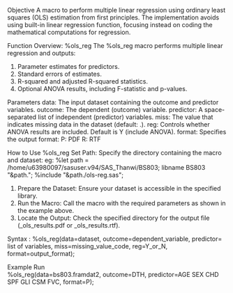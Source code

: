 Objective 
A macro to perform multiple linear regression using ordinary least squares (OLS) estimation from first principles. The implementation avoids using built-in linear regression function, focusing instead on coding the mathematical computations for regression. 
  
Function Overview: %ols_reg 
The %ols_reg macro performs multiple linear regression and outputs: 
1.	Parameter estimates for predictors. 
2.	Standard errors of estimates. 
3.	R-squared and adjusted R-squared statistics. 
4.	Optional ANOVA results, including F-statistic and p-values. 

Parameters 
	data: The input dataset containing the outcome and predictor variables. 
	outcome: The dependent (outcome) variable. 
	predictor: A space-separated list of independent (predictor) variables. 
	miss: The value that indicates missing data in the dataset (default: .). 
	reg: Controls whether ANOVA results are included. Default is Y (include ANOVA). 
	format: Specifies the output format: 
        	P: PDF
	        R: RTF 
  
How to Use %ols_reg 
Set Path: Specify the directory containing the macro and dataset: 
eg:        %let path = /home/u63980097/sasuser.v94/SAS_Thanwi/BS803; libname BS803 "&path."; 
              %include "&path./ols-reg.sas"; 
1.	Prepare the Dataset: Ensure your dataset is accessible in the specified library. 
2.	Run the Macro: Call the macro with the required parameters as shown in the example above. 
3.	Locate the Output: Check the specified directory for the output file (_ols_results.pdf or _ols_results.rtf). 
 
Syntax : 
%ols_reg(data=dataset, outcome=dependent_variable, predictor= list of variables,   miss=missing_value_code,    reg=Y_or_N, format=output_format);  
  
Example Run  
%ols_reg(data=bs803.framdat2, outcome=DTH, predictor=AGE SEX CHD SPF GLI CSM FVC, format=P); 
  
 
